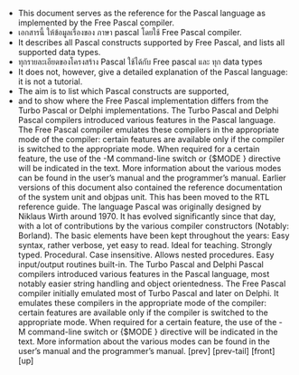    *  This document serves as the reference for the Pascal language as implemented by the Free Pascal compiler.
   *  เอกสารนี้ ให้ข้อมูลเรื่องของ ภาษา pascal โดยใช้ Free Pascal compiler.
   * It describes all Pascal constructs supported by Free Pascal, and lists all supported data types. 
   * ทุกรายละเอียดของโครงสร้าง Pascal ใช้ได้กับ Free pascal และ ทุก data types
   * It does not, however, give a detailed explanation of the Pascal language: it is not a tutorial.
   * The aim is to list which Pascal constructs are supported, 
   *  and to show where the Free Pascal implementation differs from the Turbo Pascal or Delphi implementations. 
   The Turbo Pascal and Delphi Pascal compilers introduced various features in the Pascal language.
   The Free Pascal compiler emulates these compilers in the appropriate mode of the compiler: 
   certain features are available only if the compiler is switched to the appropriate mode. When required for a certain feature,
   the use of the -M command-line switch or {$MODE } directive will be indicated in the text.
   More information about the various modes can be found in the user’s manual and the programmer’s manual. 
   Earlier versions of this document also contained the reference documentation of the system unit and objpas unit.
   This has been moved to the RTL reference guide. 
The language Pascal was originally designed by Niklaus Wirth around 1970. It has evolved significantly since that day, with a lot of contributions by the various compiler constructors (Notably: Borland). The basic elements have been kept throughout the years: 
Easy syntax, rather verbose, yet easy to read. Ideal for teaching. 
Strongly typed. 
Procedural. 
Case insensitive. 
Allows nested procedures. 
Easy input/output routines built-in.
The Turbo Pascal and Delphi Pascal compilers introduced various features in the Pascal language, most notably easier string handling and object orientedness. The Free Pascal compiler initially emulated most of Turbo Pascal and later on Delphi. It emulates these compilers in the appropriate mode of the compiler: certain features are available only if the compiler is switched to the appropriate mode. When required for a certain feature, the use of the -M command-line switch or {$MODE } directive will be indicated in the text. More information about the various modes can be found in the user’s manual and the programmer’s manual. 
[prev] [prev-tail] [front] [up] 
